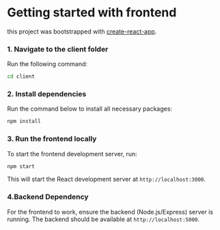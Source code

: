 # Getting started with frontend

this project was bootstrapped with [create-react-app](https://reactjs.org/docs/create-a-new-react-app.html).


### 1. Navigate to the client folder

Run the following command:

```bash
cd client
```

### 2. Install dependencies

Run the command below to install all necessary packages:

```bash
npm install
```
### 3. Run the frontend locally

To start the frontend development server, run:

```bash
npm start
```
This will start the React development server at `http://localhost:3000`.

### 4.Backend Dependency

For the frontend to work, ensure the backend (Node.js/Express) server is running. The backend should be available at `http://localhost:5000`.